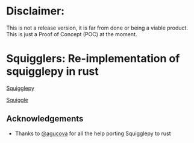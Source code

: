 # Disclaimer:

This is not a release version, it is far from done or being a viable product. This is just a Proof of Concept (POC) at the moment.

# Squigglers: Re-implementation of squigglepy in rust

[Squigglepy](https://github.com/rethinkpriorities/squigglepy)

[Squiggle](https://www.squiggle-language.com/)

## Acknowledgements
- Thanks to [@agucova](https://www.github.com/agucova) for all the help porting Squigglepy to rust
